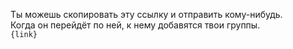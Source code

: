 Ты можешь скопировать эту ссылку и отправить кому-нибудь. \
Когда он перейдёт по ней, к нему добавятся твои группы. \
`{link}`